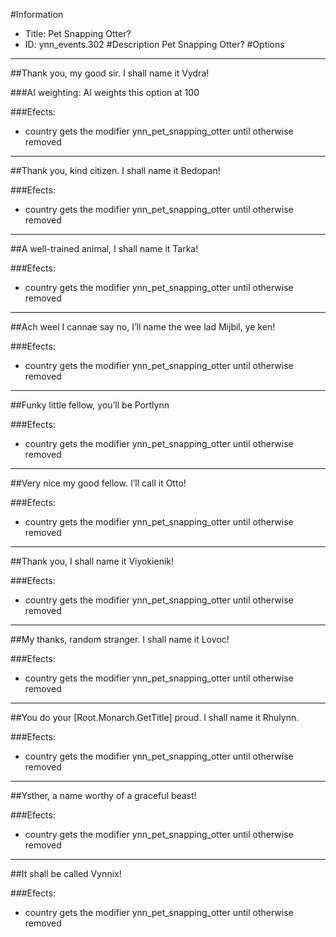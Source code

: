 #Information
 - Title: Pet Snapping Otter?
 - ID: ynn_events.302
#Description
Pet Snapping Otter?
#Options

___
##Thank you, my good sir. I shall name it Vydra!

###AI weighting:
AI weights this option at 100


###Efects:<ul><li>country gets the modifier ynn_pet_snapping_otter until otherwise removed</li></ul>

___
##Thank you, kind citizen. I shall name it Bedopan!

###Efects:<ul><li>country gets the modifier ynn_pet_snapping_otter until otherwise removed</li></ul>

___
##A well-trained animal, I shall name it Tarka!

###Efects:<ul><li>country gets the modifier ynn_pet_snapping_otter until otherwise removed</li></ul>

___
##Ach weel I cannae say no, I’ll name the wee lad Mijbil, ye ken!

###Efects:<ul><li>country gets the modifier ynn_pet_snapping_otter until otherwise removed</li></ul>

___
##Funky little fellow, you’ll be Portlynn

###Efects:<ul><li>country gets the modifier ynn_pet_snapping_otter until otherwise removed</li></ul>

___
##Very nice my good fellow. I’ll call it Otto!

###Efects:<ul><li>country gets the modifier ynn_pet_snapping_otter until otherwise removed</li></ul>

___
##Thank you, I shall name it Viyokienik!

###Efects:<ul><li>country gets the modifier ynn_pet_snapping_otter until otherwise removed</li></ul>

___
##My thanks, random stranger. I shall name it Lovoc!

###Efects:<ul><li>country gets the modifier ynn_pet_snapping_otter until otherwise removed</li></ul>

___
##You do your [Root.Monarch.GetTitle] proud. I shall name it Rhulynn.

###Efects:<ul><li>country gets the modifier ynn_pet_snapping_otter until otherwise removed</li></ul>

___
##Ysther, a name worthy of a graceful beast!

###Efects:<ul><li>country gets the modifier ynn_pet_snapping_otter until otherwise removed</li></ul>

___
##It shall be called Vynnix!

###Efects:<ul><li>country gets the modifier ynn_pet_snapping_otter until otherwise removed</li></ul>
